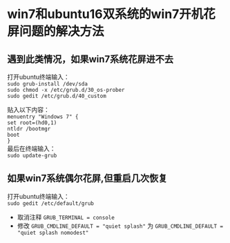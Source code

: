 # win7和ubuntu16双系统的win7开机花屏问题的解决方法

## 遇到此类情况，如果win7系统花屏进不去
打开ubuntu终端输入：<br />
 `sudo grub-install /dev/sda`<br />
 `sudo chmod -x /etc/grub.d/30_os-prober`<br />
 `sudo gedit /etc/grub.d/40_custom`<br />
 
 贴入以下内容：<br />
 `menuentry "Windows 7" {`<br />
 `set root=(hd0,1)`<br />
 `ntldr /bootmgr`<br />
 `boot`<br />
 `}`<br />
 最后在终端输入：<br />
 `sudo update-grub`<br />

## 如果win7系统偶尔花屏,但重启几次恢复
打开ubuntu终端输入：<br />
`sudo gedit /etc/default/grub`<br />

* 取消注释 `GRUB_TERMINAL = console`<br />
* 修改 `GRUB_CMDLINE_DEFAULT = "quiet splash"` 为 `GRUB_CMDLINE_DEFAULT = "quiet splash nomodest"`


